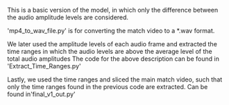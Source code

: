 This is a basic version of the model, in which only the difference between the audio amplitude levels are considered.

'mp4_to_wav_file.py' is for converting the match video to a *.wav format.

We later used the amplitude levels of each audio frame and extracted the time ranges in which the audio levels are above the average level of the total audio amplitudes
The code for the above description can be found in 'Extract_Time_Ranges.py'

Lastly, we used the time ranges and sliced the main match video, such that only the time ranges found in the previous code are extracted.
Can be found in'final_v1_out.py'
